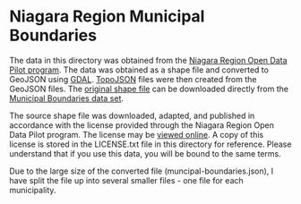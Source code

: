 # Niagara Region Municipal Boundaries

The data in this directory was obtained from the [Niagara Region Open Data Pilot program](http://www.niagararegion.ca/government/opendata/default.aspx). The data was obtained as a shape file and converted to GeoJSON using [GDAL](http://www.gdal.org). [TopoJSON](https://github.com/mbostock/topojson) files were then created from the GeoJSON files. The [original shape file](http://www.gdal.org) can be downloaded directly from the [Municipal Boundaries data set](http://www.niagararegion.ca/government/opendata/data-set.aspx#id=13&tab=data_table&f=xml&r=25&p=1).

The source shape file was downloaded, adapted, and published in accordance with the license provided through the Niagara Region Open Data Pilot program. The license may be [viewed online](http://www.niagararegion.ca/government/opendata/terms-of-use.aspx). A copy of this license is stored in the LICENSE.txt file in this directory for reference. Please understand that if you use this data, you will be bound to the same terms.

Due to the large size of the converted file (muncipal-boundaries.json), I have split the file up into several smaller files - one file for each municipality.
